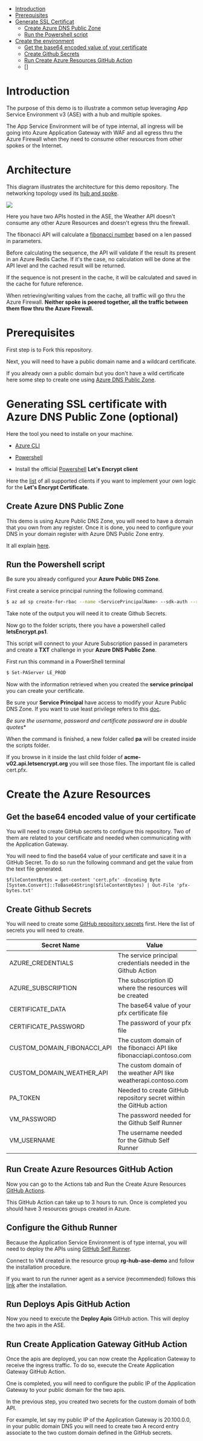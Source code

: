 - [Introduction](#introduction)
- [Prerequisites](#prerequisites)
- [Generate SSL Certificat](#generating-ssl-certificate-with-azure-dns-public-zone-(optional))
  - [Create Azure DNS Public Zone](#create-azure-dns-public-zone)
  - [Run the Powershell script](#run-the-powershell-script)
- [Create the environment](#create-the-environment)
  - [Get the base64 encoded value of your certificate](#get-the-base64-encoded-value-of-your-certificate)
  - [Create Github Secrets](#create-github-secrets)
  - [Run Create Azure Resources GitHub Action](#run-create-azure-resources-gitHub-action)
  - []

# Introduction

The purpose of this demo is to illustrate a common setup leveraging App Service Environment v3 (ASE) with a hub and multiple spokes.

The App Service Environment will be of type internal, all ingress will be going into Azure Application Gateway with WAF and all egress thru the Azure Firewall when they need to consume other resources from other spokes or the Internet.

# Architecture

This diagram illustrates the architecture for this demo repository.  The networking topology used its [hub and spoke](https://docs.microsoft.com/en-us/azure/architecture/reference-architectures/hybrid-networking/hub-spoke?tabs=cli).

<img src=https://raw.githubusercontent.com/hugogirard/asev3enterpriseDemo/main/diagram/architecture.png />

Here you have two APIs hosted in the ASE, the Weather API doesn't consume any other Azure Resources and doesn't egress thru the firewall.  

The fibonacci API will calculate a [fibonacci number](https://en.wikipedia.org/wiki/Fibonacci_number) based on a len passed in parameters.

Before calculating the sequence, the API will validate if the result its present in an Azure Redis Cache.  If it's the case, no calculation will be done at the API level and the cached result will be returned.

If the sequence is not present in the cache, it will be calculated and saved in the cache for future reference. 

When retrieving/writing values from the cache, all traffic will go thru the Azure Firewall.  **Neither spoke is peered together, all the traffic between them flow thru the Azure Firewall.**

# Prerequisites

First step is to Fork this repository.

Next, you will need to have a public domain name and a wildcard certificate. 

If you already own a public domain but you don't have a wild certificate here some step to create one using [Azure DNS Public Zone](https://docs.microsoft.com/en-us/azure/dns/dns-getstarted-portal).

# Generating SSL certificate with Azure DNS Public Zone (optional)

Here the tool you need to installe on your machine.

- [Azure CLI](https://docs.microsoft.com/en-us/cli/azure/install-azure-cli)

- [Powershell](https://docs.microsoft.com/en-us/powershell/scripting/install/installing-powershell?view=powershell-7.1)

- Install the official [Powershell](https://github.com/rmbolger/Posh-ACME) **Let's Encrypt client**

Here the [list](https://letsencrypt.org/docs/client-options/) of all supported clients if you want to implement your own logic for the **Let's Encrypt Certificate**.

## Create Azure DNS Public Zone

This demo is using Azure Public DNS Zone, you will need to have a domain that you own from any register.  Once it is done, you need to configure your DNS in your domain register with Azure DNS Public Zone entry.

It all explain [here](https://docs.microsoft.com/en-us/azure/dns/dns-getstarted-portal).


## Run the Powershell script

Be sure you already configured your **Azure Public DNS Zone**.

First create a service principal running the following command.

```Bash
$ az ad sp create-for-rbac --name <ServicePrincipalName> --sdk-auth --role contributor
```

Take note of the output you will need it to create Github Secrets.

Now go to the folder scripts, there you have a powershell called **letsEncrypt.ps1**.

This script will connect to your Azure Subscription passed in parameters and create a **TXT** challenge in your **Azure DNS Public Zone**.  

First run this command in a PowerShell terminal

```bash
$ Set-PAServer LE_PROD
```

Now with the information retrieved when you created the **service principal** you can create your certificate.

Be sure your **Service Principal** have access to modify your Azure Public DNS Zone.  If you want to use least privilege refers to this [doc](https://github.com/rmbolger/Posh-ACME/blob/main/Posh-ACME/Plugins/Azure-Readme.md#create-a-custom-role).

*Be sure the username, password and certificate password are in double quotes**

When the command is finished, a new folder called **pa** will be created inside the scripts folder.

If you browse in it inside the last child folder of **acme-v02.api.letsencrypt.org** you will see those files. The important file is called cert.pfx.

# Create the Azure Resources

## Get the base64 encoded value of your certificate

You will need to create GitHub secrets to configure this repository.  Two of them are related to your certificate and needed when communicating with the Application Gateway.

You will need to find the base64 value of your certificate and save it in a GitHub Secret.  To do so run the following command and get the value from the text file generated.

```
$fileContentBytes = get-content 'cert.pfx' -Encoding Byte
[System.Convert]::ToBase64String($fileContentBytes) | Out-File 'pfx-bytes.txt'
```

## Create Github Secrets

You will need to create some [GitHub repository secrets](https://docs.github.com/en/codespaces/managing-codespaces-for-your-organization/managing-encrypted-secrets-for-your-repository-and-organization-for-codespaces#adding-secrets-for-a-repository) first.  Here the list of secrets you will need to create.

| Secret Name | Value | Link
|-------------|-------|------|
| AZURE_CREDENTIALS | The service principal credentials needed in the Github Action | [GitHub Action](https://github.com/marketplace/actions/azure-login)
| AZURE_SUBSCRIPTION | The subscription ID where the resources will be created |
| CERTIFICATE_DATA | The base64 value of your pfx certificate file |
| CERTIFICATE_PASSWORD | The password of your pfx file |
| CUSTOM_DOMAIN_FIBONACCI_API | The custom domain of the fibonacci API like fibonacciapi.contoso.com |
| CUSTOM_DOMAIN_WEATHER_API | The custom domain of the weather API like weatherapi.contoso.com |
| PA_TOKEN | Needed to create GitHub repository secret within the GitHub action |  [Github Action](https://github.com/gliech/create-github-secret-action)
| VM_PASSWORD | The password needed for the Github Self Runner |
| VM_USERNAME | The username needed for the Github Self Runner |

## Run Create Azure Resources GitHub Action

Now you can go to the Actions tab and Run the Create Azure Resources [GitHub Actions](https://docs.github.com/en/actions).

This GitHub Action can take up to 3 hours to run.  Once is completed you should have 3 resources groups created in Azure.

## Configure the Github Runner

Because the Application Service Environment is of type internal, you will need to deploy the APIs using [GitHub Self Runner](https://docs.github.com/en/actions/hosting-your-own-runners/about-self-hosted-runners).

Connect to VM created in the resource group **rg-hub-ase-demo** and follow the installation procedure.

If you want to run the runner agent as a service (recommended) follows this [link](https://docs.github.com/en/actions/hosting-your-own-runners/configuring-the-self-hosted-runner-application-as-a-service) after the installation.

## Run Deploys Apis GitHub Action

Now you need to execute the **Deploy Apis** GitHub action.  This will deploy the two apis in the ASE.

## Run Create Application Gateway GitHub Action

Once the apis are deployed, you can now create the Application Gateway to receive the ingress traffic.  To do so, execute the Create Application Gateway GitHub Action.

One is completed, you will need to configure the public IP of the Application Gateway to your public domain for the two apis.

In the previous step, you created two secrets for the custom domain of both API.

For example, let say my public IP of the Application Gateway is 20.100.0.0, in your public domain DNS you will need to create two A record entry associate to the two custom domain defined in the GitHub secrets.